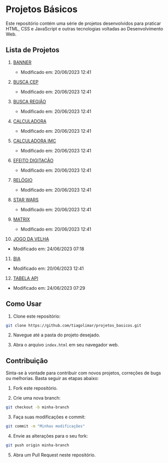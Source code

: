 # Projetos Básicos

Este repositório contém uma série de projetos desenvolvidos para praticar HTML, CSS e JavaScript e outras tecnologias voltadas ao Desenvolvimento Web.

## Lista de Projetos

1. [BANNER](1.%20banner/index.html)
   - Modificado em: 20/06/2023 12:41

2. [BUSCA CEP](2.%20busca_cep/index.html)
   - Modificado em: 20/06/2023 12:41

3. [BUSCA REGIÃO](3.%20busca_região/index.html)
   - Modificado em: 20/06/2023 12:41

4. [CALCULADORA](4.%20calculadora/index.html)
   - Modificado em: 20/06/2023 12:41

5. [CALCULADORA IMC](5.%20calculadora_imc/index.html)
   - Modificado em: 20/06/2023 12:41

6. [EFEITO DIGITAÇÃO](6.%20efeito_digitação/index.html)
   - Modificado em: 20/06/2023 12:41

7. [RELÓGIO](7.%20relógio/index.html)
   - Modificado em: 20/06/2023 12:41

8. [STAR WARS](8.%20star_wars/index.html)
   - Modificado em: 20/06/2023 12:41

9. [MATRIX](9.%20matrix/index.html)
   - Modificado em: 20/06/2023 12:41

10. [JOGO DA VELHA](10.%20jogo_da_velha/index.html)
   - Modificado em: 24/06/2023 07:18

11. [BIA](11.%20bia/index.html)
   - Modificado em: 20/06/2023 12:41

12. [TABELA API](12.%20tabela_api/index.html)
   - Modificado em: 24/06/2023 07:29

## Como Usar

1. Clone este repositório:

```bash
git clone https://github.com/tiagolimar/projetos_basicos.git
```

2. Navegue até a pasta do projeto desejado.

3. Abra o arquivo `index.html` em seu navegador web.

## Contribuição

Sinta-se à vontade para contribuir com novos projetos, correções de bugs ou melhorias. Basta seguir as etapas abaixo:

1. Fork este repositório.

2. Crie uma nova branch:

```bash
git checkout -b minha-branch
```

3. Faça suas modificações e commit:

```bash
git commit -m "Minhas modificações"
```

4. Envie as alterações para o seu fork:

```bash
git push origin minha-branch
```

5. Abra um Pull Request neste repositório.